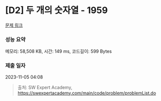 # [D2] 두 개의 숫자열 - 1959 

[문제 링크](https://swexpertacademy.com/main/code/problem/problemDetail.do?contestProbId=AV5PpoFaAS4DFAUq) 

### 성능 요약

메모리: 58,508 KB, 시간: 149 ms, 코드길이: 599 Bytes

### 제출 일자

2023-11-05 04:08



> 출처: SW Expert Academy, https://swexpertacademy.com/main/code/problem/problemList.do